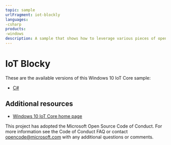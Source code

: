 ```yaml
---
topic: sample
urlFragment: iot-blockly
languages: 
-csharp
products:
-windows
description: A sample that shows how to leverage various pieces of open source software to create a "block" development experience on Raspberry Pi.
---
```


# IoT Blocky

These are the available versions of this Windows 10 IoT Core sample:

*	[C#](./CS/README.md)

## Additional resources
* [Windows 10 IoT Core home page](https://developer.microsoft.com/en-us/windows/iot/)

This project has adopted the Microsoft Open Source Code of Conduct. For more information see the Code of Conduct FAQ or contact <opencode@microsoft.com> with any additional questions or comments.
